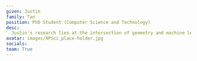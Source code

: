 ```yaml
---
given: Justin
family: Tan
position: PhD Student (Computer Science and Technology)
desc:
  Justin's research lies at the intersection of geometry and machine learning, searching for interesting structure in geometries which feature in string theory and other areas of mathematical physics. Previously he worked in experimental particle physics at the Belle II experiment..
avatar: images/APSci_place-holder.jpg
socials:
team: True
---
```

